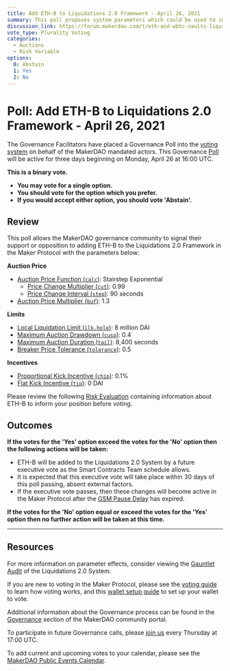 ```yaml
---
title: Add ETH-B to Liquidations 2.0 Framework - April 26, 2021
summary: This poll proposes system parameters which could be used to initialize ETH-B with the Liquidations 2.0 Framework.
discussion_link: https://forum.makerdao.com/t/eth-and-wbtc-vaults-liquidations-2-0-parameters/7628
vote_type: Plurality Voting
categories:
  - Auctions
  - Risk Variable
options:
  0: Abstain
  1: Yes
  2: No
---
```


# Poll: Add ETH-B to Liquidations 2.0 Framework - April 26, 2021

The Governance Facilitators have placed a Governance Poll into the [voting system](https://vote.makerdao.com/polling) on behalf of the MakerDAO mandated actors. This Governance [Poll](https://community-development.makerdao.com/en/learn/governance/on-chain-gov) will be active for three days beginning on Monday, April 26 at 16:00 UTC.

**This is a binary vote.**

- **You may vote for a single option.**
- **You should vote for the option which you prefer.**
- **If you would accept either option, you should vote 'Abstain'.**

## Review

This poll allows the MakerDAO governance community to signal their support or opposition to adding ETH-B to the Liquidations 2.0 Framework in the Maker Protocol with the parameters below:

**Auction Price**

- [Auction Price Function (`calc`)](https://community-development.makerdao.com/en/learn/governance/param-auction-price-function): Stairstep Exponential
  - [Price Change Multiplier (`cut`)](https://community-development.makerdao.com/en/learn/governance/param-auction-price-function): 0.99
  - [Price Change Interval (`step`)](https://community-development.makerdao.com/en/learn/governance/param-auction-price-function): 90 seconds
- [Auction Price Multiplier (`buf`)](https://community-development.makerdao.com/en/learn/governance/param-auction-price-multiplier): 1.3

**Limits**

- [Local Liquidation Limit (`ilk.hole`)](https://community-development.makerdao.com/en/learn/governance/param-local-liquidation-limit): 8 million DAI
- [Maximum Auction Drawdown (`cusp`)](https://community-development.makerdao.com/en/learn/governance/param-max-auction-drawdown): 0.4
- [Maximum Auction Duration (`tail`)](https://community-development.makerdao.com/en/learn/governance/param-max-auction-duration): 8,400 seconds
- [Breaker Price Tolerance (`tolerance`)](https://community-development.makerdao.com/en/learn/governance/param-breaker-price-tolerance): 0.5

**Incentives**

- [Proportional Kick Incentive (`chip`)](https://community-development.makerdao.com/en/learn/governance/param-proportional-kick-incentive): 0.1%
- [Flat Kick Incentive (`tip`)](https://community-development.makerdao.com/en/learn/governance/param-flat-kick-incentive): 0 DAI

Please review the following [Risk Evaluation](https://forum.makerdao.com/t/eth-and-wbtc-vaults-liquidations-2-0-parameters/7628) containing information about ETH-B to inform your position before voting.

## Outcomes

**If the votes for the 'Yes' option exceed the votes for the 'No' option then the following actions will be taken:**

- ETH-B will be added to the Liquidations 2.0 System by a future executive vote as the Smart Contracts Team schedule allows.
- It is expected that this executive vote will take place within 30 days of this poll passing, absent external factors.
- If the executive vote passes, then these changes will become active in the Maker Protocol after the [GSM Pause Delay](https://community-development.makerdao.com/en/learn/governance/param-gsm-pause-delay) has expired.

**If the votes for the 'No' option equal or exceed the votes for the 'Yes' option then no further action will be taken at this time.**

---

## Resources

For more information on parameter effects, consider viewing the [Gauntlet Audit](https://maker-report.gauntlet.network/) of the Liquidations 2.0 System.

If you are new to voting in the Maker Protocol, please see the [voting guide](https://community-development.makerdao.com/en/learn/governance/how-voting-works/) to learn how voting works, and this [wallet setup guide](https://community-development.makerdao.com/en/learn/governance/voting-setup/) to set up your wallet to vote.

Additional information about the Governance process can be found in the [Governance](https://community-development.makerdao.com/en/learn/governance) section of the MakerDAO community portal.

To participate in future Governance calls, please [join us](https://github.com/makerdao/community/tree/master/governance/governance-and-risk-meetings) every Thursday at 17:00 UTC.

To add current and upcoming votes to your calendar, please see the [MakerDAO Public Events Calendar](https://calendar.google.com/calendar/embed?src=makerdao.com_3efhm2ghipksegl009ktniomdk%40group.calendar.google.com&ctz=UTC&mode=week&showCalendars=0&showPrint=0).
